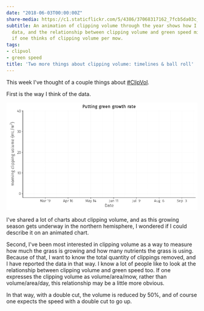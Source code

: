 ```yaml
---
date: "2018-06-03T00:00:00Z"
share-media: https://c1.staticflickr.com/5/4386/37068317162_7fcb5da03c_b_d.jpg
subtitle: An animation of clipping volume through the year shows how I think of these
  data, and the relationship between clipping volume and green speed might be clearer
  if one thinks of clipping volume per mow.
tags:
- clipvol
- green speed
title: 'Two more things about clipping volume: timelines & ball roll'
---
```


This week I've thought of a couple things about [#ClipVol](https://twitter.com/hashtag/ClipVol?src=hash).

First is the way I think of the data.

![annotated animated chart of clip vol](y2018.gif)

I've shared a lot of charts about clipping volume, and as this growing season gets underway in the northern hemisphere, I wondered if I could describe it on an animated chart.

Second, I've been most interested in clipping volume as a way to measure how much the grass is growing and how many nutrients the grass is using. Because of that, I want to know the total quantity of clippings removed, and I have reported the data in that way. I know a lot of people like to look at the relationship between clipping volume and green speed too. If one expresses the clipping volume as volume/area/mow, rather than volume/area/day, this relationship may be a little more obvious.

In that way, with a double cut, the volume is reduced by 50%, and of course one expects the speed with a double cut to go up.

